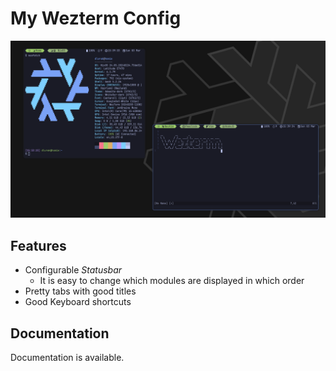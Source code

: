 # My Wezterm Config

![Screenshot](./assets/screenshot.png)

## Features

- Configurable *Statusbar*
    - It is easy to change which modules are displayed in which order
- Pretty tabs with good titles
- Good Keyboard shortcuts

## Documentation

Documentation is available.

